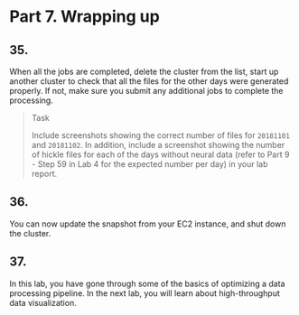 # Part 7. Wrapping up

## 35.
When all the jobs are completed, delete the cluster from the list, start up another cluster to check that all the files for the other days were generated properly. If not, make sure you submit any additional jobs to complete the processing. 

> <p class="task"> Task
>
> Include screenshots showing the correct number of files for `20181101` and `20181102`. In addition, include a screenshot showing the number of hickle files for each of the days without neural data (refer to Part 9 - Step 59 in Lab 4 for the expected number per day) in your lab report.

## 36.
You can now update the snapshot from your EC2 instance, and shut down the cluster.

## 37.
In this lab, you have gone through some of the basics of optimizing a data processing pipeline. In the next lab, you will learn about high-throughput data visualization.